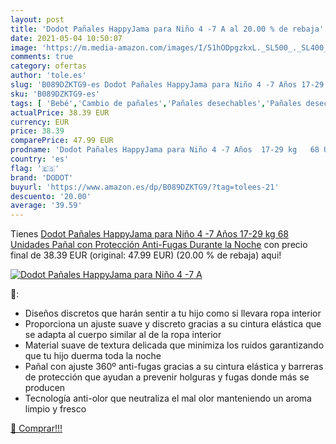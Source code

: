 ```yaml
---
layout: post
title: 'Dodot Pañales HappyJama para Niño 4 -7 A al 20.00 % de rebaja'
date: 2021-05-04 10:50:07
image: 'https://m.media-amazon.com/images/I/51hODpgzkxL._SL500_._SL400_.jpg'
comments: true
category: ofertas
author: 'tole.es'
slug: 'B089DZKTG9-es Dodot Pañales HappyJama para Niño 4 -7 Años 17-29 kg 68...'
sku: 'B089DZKTG9-es'
tags: [ 'Bebé','Cambio de pañales','Pañales desechables','Pañales desechables para bebés','Pañales para bebé','dodot','pañal','pañales', ]
actualPrice: 38.39 EUR
currency: EUR
price: 38.39
comparePrice: 47.99 EUR
prodname: 'Dodot Pañales HappyJama para Niño 4 -7 Años  17-29 kg   68 Unidades  Pañal con Protección Anti-Fugas Durante la Noche'
country: 'es'
flag: '🇪🇸'
brand: 'DODOT'
buyurl: 'https://www.amazon.es/dp/B089DZKTG9/?tag=tolees-21'
descuento: '20.00'
average: '39.59'
---
```


Tienes [Dodot Pañales HappyJama para Niño 4 -7 Años  17-29 kg   68 Unidades  Pañal con Protección Anti-Fugas Durante la Noche](https://www.amazon.es/dp/B089DZKTG9/?tag=tolees-21) con precio final de  38.39 EUR (original: 47.99 EUR) (20.00 %  de rebaja) aqui!

[![Dodot Pañales HappyJama para Niño 4 -7 A](https://m.media-amazon.com/images/I/51hODpgzkxL._SL500_._SL400_.jpg)](https://www.amazon.es/dp/B089DZKTG9/?tag=tolees-21)

🔎:

- Diseños discretos que harán sentir a tu hijo como si llevara ropa interior
- Proporciona un ajuste suave y discreto gracias a su cintura elástica que se adapta al cuerpo similar al de la ropa interior
- Material suave de textura delicada que minimiza los ruidos garantizando que tu hijo duerma toda la noche
- Pañal con ajuste 360º anti-fugas gracias a su cintura elástica y barreras de protección que ayudan a prevenir holguras y fugas donde más se producen
- Tecnología anti-olor que neutraliza el mal olor manteniendo un aroma limpio y fresco

[🛒 Comprar!!!](https://www.amazon.es/dp/B089DZKTG9/?tag=tolees-21)
